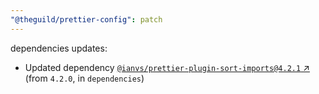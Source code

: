 ```yaml
---
"@theguild/prettier-config": patch
---
```

dependencies updates:
  - Updated dependency [`@ianvs/prettier-plugin-sort-imports@4.2.1` ↗︎](https://www.npmjs.com/package/@ianvs/prettier-plugin-sort-imports/v/4.2.1) (from `4.2.0`, in `dependencies`)

